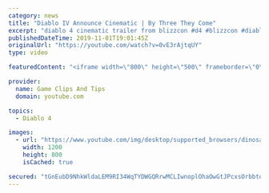 ```yaml
---
category: news
title: "Diablo IV Announce Cinematic | By Three They Come"
excerpt: "diablo 4 cinematic trailer from blizzcon #d4 #blizzcon #diablo."
publishedDateTime: 2019-11-01T19:01:45Z
originalUrl: "https://youtube.com/watch?v=0vE3rAjtqUY"
type: video

featuredContent: "<iframe width=\"800\" height=\"500\" frameborder=\"0\" src=\"https://www.youtube.com/embed/0vE3rAjtqUY\" allow=\"accelerometer; autoplay; encrypted-media; gyroscope; picture-in-picture\" allowfullscreen></iframe>"

provider:
  name: Game Clips And Tips
  domain: youtube.com

topics:
  - Diablo 4

images:
  - url: "https://www.youtube.com/img/desktop/supported_browsers/dinosaur.png"
    width: 1200
    height: 800
    isCached: true

secured: "tGnEubD9NhkWldaLEM9RI34WqTYDWGQRrwMCLIwnoplOhaOwGtJPcxsOrbbtoFQR+5MQkE/xHpUiD+D8NAcnhf9GmoU5OXdEbHzusql2cByZY1FU6jKvvBEuZORl4Lso2oGD1WK5sG0erRKtO0/xWykYQ+4sg2ohoNIMCDt7H7433FA3URM41GQrHvB7lw0ZPrJ2Jp7bePLMwTEG/Ejr7hpulDqGvtf8A7ufx1D/6X2JPpKfvWhSe6tRC83KIIjhpksBQtZeqgIkvtY6r3RDXPpVnbpxhS4OTwkFrqPmQyccNMybz+L+O+hjaXRzsYqbkPqSr1C29izF/g4VfKxXVMm5RlKY9I/jEJABUOE9k9xBKSs9mxaISarhUt9iTZIwNf5tXrbatTr49yGuGLQ4Ng==;+0lCh4xNQF2/XodQESN2LQ=="
---
```


